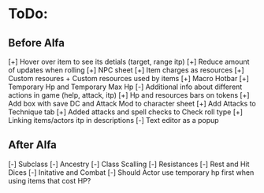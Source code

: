 # ToDo:

## Before Alfa

[+] Hover over item to see its detials (target, range itp)
[+] Reduce amount of updates when rolling
[+] NPC sheet
[+] Item charges as resources
[+] Custom resoures + Custom resources used by items
[+] Macro Hotbar
[+] Temporary Hp and Temporary Max Hp
[-] Additional info about different actions in game (help, attack, itp)
[+] Hp and resources bars on tokens
[+] Add box with save DC and Attack Mod to character sheet
[+] Add Attacks to Technique tab
[+] Added attacks and spell checks to Check roll type
[+] Linking items/actors itp in descriptions
[-] Text editor as a popup

## After Alfa

[-] Subclass
[-] Ancestry
[-] Class Scalling
[-] Resistances
[-] Rest and Hit Dices
[-] Initative and Combat
[-] Should Actor use temporary hp first when using items that cost HP?